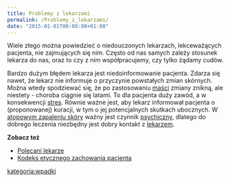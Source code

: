 ```yaml
---
title: Problemy z lekarzami
permalink: /Problemy_z_lekarzami/
date: "2015-01-01T00:00:00+01:00"
---
```


Wiele złego można powiedzieć o niedouczonych lekarzach, lekceważących pacjenta, nie zajmujących się nim. Często od nas samych zależy stosunek lekarza do nas, oraz to czy z nim współpracujemy, czy tylko żądamy cudów.

Bardzo dużym błędem lekarza jest niedoinformowanie pacjenta. Zdarza się nawet, że lekarz nie informuje o przyczynie powstałych zmian skórnych. Można wtedy spodziewać się, że po zastosowaniu [maści](/atopedia/Maść "wikilink") zmiany znikną, ale niestety - choroba ciągnie się latami. To dla pacjenta duży zawód, a w konsekwencji [stres](/atopedia/Stres "wikilink"). Równie ważne jest, aby lekarz informował pacjenta o (proponowanej) kuracji, w tym o jej potencjalnych skutkach ubocznych. W [atopowym zapaleniu skóry](/atopedia/Atopowe_zapalenie_skóry "wikilink") ważny jest czynnik [psychiczny](/atopedia/Psychika "wikilink"), dlatego do dobrego leczenia niezbędny jest dobry kontakt z [lekarzem](/atopedia/Lekarze "wikilink").

**Zobacz też**

-   [Polecani lekarze](http://www.atopowe.pl/lekarze/)
-   [Kodeks etycznego zachowania pacjenta](/atopedia/Kodeks_etycznego_zachowania_pacjenta "wikilink")

[kategoria:wpadki](/atopedia/kategoria:wpadki "wikilink")